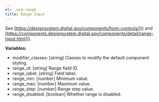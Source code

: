 ```yaml
---
el: .usa-range
title: Range Input
---
```

See [https://designsystem.digital.gov/components/form-controls/]() and
[https://components.designsystem.digital.gov/components/detail/range-input.html]().

__Variables:__
* modifier_classes: [string] Classes to modify the default component styling.
* range_id: [string] Range field ID.
* range_label: [string] Field label.
* range_min: [number] Minimum value.
* range_max: [number] Maximum value.
* range_step: [number] Range step value.
* range_disabled: [boolean] Whether range is disabled.
